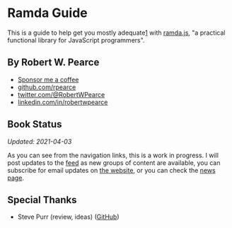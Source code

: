 # Ramda Guide

This is a guide to help get you mostly adequate[1] with
[ramda.js](https://ramdajs.com), "a practical functional library for JavaScript
programmers".

## By Robert W. Pearce

* [Sponsor me a coffee](https://github.com/sponsors/rpearce)
* [github.com/rpearce](https://github.com/rpearce)
* [twitter.com/@RobertWPearce](https://twitter.com/RobertWPearce)
* [linkedin.com/in/robertwpearce](https://linkedin.com/in/robertwpearce)

## Book Status

_Updated: 2021-04-03_

As you can see from the navigation links, this is a work in progress. I will
post updates to the [feed](https://ramda.guide/feed.atom) as new groups of
content are available, you can subscribe for email updates on [the
website](https://ramda.guide), or you can check the [news
page](../news/index.html).

[1]: https://github.com/MostlyAdequate/mostly-adequate-guide

## Special Thanks

* Steve Purr (review, ideas) ([GitHub](https://github.com/PurrBiscuit))

